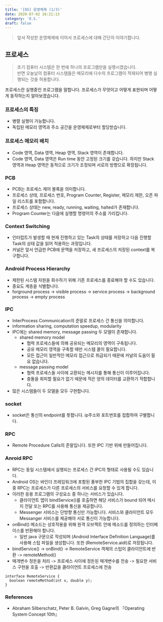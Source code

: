 ```yaml
---
title: '[OS] 운영체제 (1/3)'
date: 2020-07-02 16:21:13
category: 'O.S.'
draft: false
---
```


> 앞서 작성한 운영체제에 이어서 프로세스에 대해 간단히 이야기합니다.

## 프로세스

> 초기 컴퓨터 시스템은 한 번에 하나의 프로그램만을 실행시켰습니다.  
> 반면 오늘날의 컴퓨터 시스템들은 메모리에 다수의 프로그램이 적재되어 병행 실행되는 것을 허용합니다.

프로세스란 실행중인 프로그램을 말합니다. 프로세스가 무엇이고 어떻게 표현되며 어떻게 동작하는지 알아보겠습니다.

### 프로세스의 특징

-   병렬 실행이 가능합니다.
-   독립된 메모리 영역과 주소 공간을 운영체제로부터 할당받습니다.

### 프로세스 메모리 배치

-   Code 영역, Data 영역, Heap 영역, Stack 영역이 존재합니다.
-   Code 영역, Data 영역은 Run time 동안 고정된 크기를 갖습니다. 하지만 Stack 영역과 Heap 영역은 동적으로 크기가 조정되며 서로의 방향으로 확장됩니다.

### PCB

-   PCB는 프로세스 제어 블록을 의미합니다.
-   프로세스 상태, 프로세스 번호, Program Counter, Register, 메모리 제한, 오픈 파일 리스트를 포함합니다.
-   프로세스 상태는 new, ready, running, waiting, halted가 존재합니다.
-   Program Counter는 다음에 실행할 명령어의 주소를 가리킵니다.

### Context Switching

-   인터럽트가 발생할 때 현재 진행하고 있는 Task의 상태를 저장하고 다음 진행할 Task의 상태 값을 읽어 적용하는 과정입니다.
-   커널은 앞서 언급한 PCB에 문맥을 저장하고, 새 프로세스의 저장된 context를 복구합니다.

### Android Process Hierarchy

-   제한된 시스템 자원을 회수하기 위해 기존 프로세스를 종료해야 할 수도 있습니다.
-   중요도 계층을 식별합니다.
-   forground process -> visible process -> service process -> background process -> empty process

### IPC

-   InterProcess Communication의 준말로 프로세스 간 통신을 의미합니다.
-   information sharing, computation speedup, modularity
-   IPC에는 shared memory, message passing 두 모델이 존재합니다.
    -   shared memory model
        -   협력 프로세스들에 의해 공유되는 메모리의 영역이 구축됩니다.
        -   공유 메모리 영역을 구축할 때만 시스템 콜이 필요합니다.
        -   모든 접근이 일반적인 메모리 접근으로 취급되기 때문에 커널의 도움이 필요 없습니다.
    -   message passing model
        -   협력 프로세스들 사이에 교환되는 메시지를 통해 통신이 이루어집니다.
        -   충돌을 회피할 필요가 없기 때문에 적은 양의 데이터를 교환하기 적합합니다.
-   많은 시스템들이 두 모델을 모두 구현합니다.

### socket

-   socket은 통신의 endpoint를 뜻합니다. ip주소와 포트번호를 접합하여 구별합니다.

### RPC

-   Remote Procedure Calls의 준말입니다. 또한 IPC 기반 위에 만들어집니다.

### Anroid RPC

-   RPC는 동일 시스템에서 실행되는 프로세스 간 IPC의 형태로 사용될 수도 있습니다.
-   Android OS는 바인더 프레임워크에 포함된 풍부한 IPC 기법의 집합을 갖는데, 이 중 RPC는 프로세스가 다른 프로세스의 서비스를 요청할 수 있게 합니다.
-   이러한 응용 프로그램의 구성요소 중 하나는 서비스가 있습니다.
    -   클라이언트 앱이 bindService()를 호출하면 해당 서비스가 bound 되어 메시지 전달 또는 RPC를 사용해 통신을 제공합니다.
    -   Messenger 서비스는 단방향 통신만 가능합니다. 서비스와 클라이언트 모두 Messanger 서비스를 제공해야 서로 통신이 가능합니다.
-   onBind() 메소드는 상호작용을 위해 원격 오브젝트 안에 메소드를 정의하는 인터페이스를 반환해야 합니다.
    -   일반 java 구문으로 작성되며 (Android Interface Definition Language)를 사용해 스텁 파일을 생성합니다. 또한 (RemoteService.aidl)로 저장됩니다.
-   bindService() -> onBind() -> RemoteService 객체의 스텁이 클라이언트에 반환 -> remoteMethod()
-   매개변수 정돈을 처리 -> 프로세스 사이에 정돈된 매개변수를 전송 -> 필요한 서비스 구현을 호출 -> 반환값을 클라이언트 프로세스에 전송

```
interface RemoteService {
  boolean remoteMethod(int x, double y);
}
```

### References

-   Abraham Silberschatz, Peter B. Galvin, Greg Gagne의 『Operating System Concept 10th』